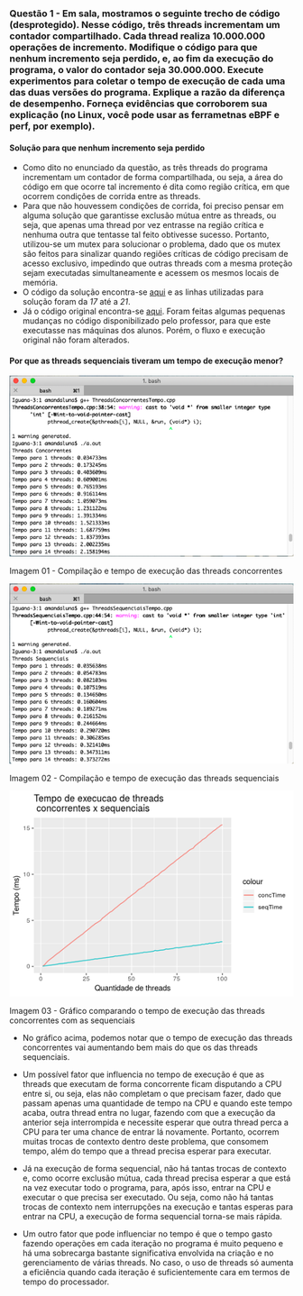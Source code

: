 

### Questão 1 - Em sala, mostramos o seguinte trecho de código (desprotegido). Nesse código, três threads incrementam um contador compartilhado. Cada thread realiza 10.000.000 operações de incremento. Modifique o código para que nenhum incremento seja perdido, e, ao fim da execução do programa, o valor do contador seja 30.000.000. Execute experimentos para coletar o tempo de execução de cada uma das duas versões do programa. Explique a razão da diferença de desempenho. Forneça evidências que corroborem sua explicação (no Linux, você pode usar as ferrametnas eBPF e perf, por exemplo).



#### Solução para que nenhum incremento seja perdido

* Como dito no enunciado da questão, as três threads do programa incrementam um contador de forma compartilhada, ou seja, a área do código em que ocorre tal incremento é dita como região crítica, em que ocorrem condições de corrida entre as threads.
* Para que não houvessem condições de corrida, foi preciso pensar em alguma solução que garantisse exclusão mútua entre as threads, ou seja, que apenas uma thread por vez entrasse na região crítica e nenhuma outra que tentasse tal feito obtivesse sucesso. Portanto, utilizou-se um mutex para solucionar o problema, dado que os mutex são feitos para sinalizar quando regiões críticas de código precisam de acesso exclusivo, impedindo que outras threads com a mesma proteção sejam executadas simultaneamente e acessem os mesmos locais de memória.
* O código da solução encontra-se [aqui](https://github.com/dalesEwerton/PC-Lista1/blob/master/1/ThreadsSequenciais.cpp) e as linhas utilizadas para solução foram da _17_ até a _21_. 
* Já o código original encontra-se [aqui](https://github.com/dalesEwerton/PC-Lista1/blob/master/1/ThreadsConcorrentes.cpp).
Foram feitas algumas pequenas mudanças no código disponibilizado pelo professor, para que este executasse nas máquinas dos alunos. Porém, o fluxo e execução original não foram alterados.


#### Por que as threads sequenciais tiveram um tempo de execução menor?
![Tempo1](./Images/TempoThreadsConcorrentes.png)

Imagem 01 - Compilação e tempo de execução das threads concorrentes

![Tempo2](./Images/TempoThreadsSequenciais.png)

Imagem 02 - Compilação e tempo de execução das threads sequenciais

![Tempo3](./Images/TempoConcXSeq.png)

Imagem 03 - Gráfico comparando o tempo de execução das threads concorrentes com as sequenciais

* No gráfico acima, podemos notar que o tempo de execução das threads concorrentes vai aumentando bem mais do que os das threads sequenciais.

* Um possível fator que influencia no tempo de execução é que as threads que executam de forma concorrente ficam disputando a CPU entre si, ou seja, elas não completam o que precisam fazer, dado que passam apenas uma quantidade de tempo na CPU e quando este tempo acaba, outra thread entra no lugar, fazendo com que a execução da anterior seja interrompida e necessite esperar que outra thread perca a CPU para ter uma chance de entrar lá novamente. Portanto, ocorrem muitas trocas de contexto dentro deste problema, que consomem tempo, além do tempo que a thread precisa esperar para executar. 
* Já na execução de forma sequencial, não há tantas trocas de contexto e, como ocorre exclusão mútua, cada thread precisa esperar a que está na vez executar todo o programa, para, após isso, entrar na CPU e executar o que precisa ser executado. Ou seja, como não há tantas trocas de contexto nem interrupções na execução e tantas esperas para entrar na CPU, a execução de forma sequencial torna-se mais rápida.
* Um outro fator que pode influenciar no tempo é que o tempo gasto fazendo operações em cada iteração no programa é muito pequeno e há uma sobrecarga bastante significativa envolvida na criação e no gerenciamento de várias threads. No caso, o uso de threads só aumenta a eficiência quando cada iteração é suficientemente cara em termos de tempo do processador.



